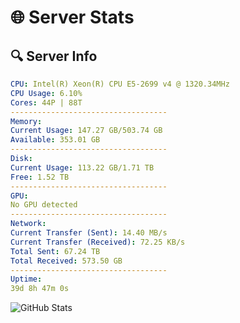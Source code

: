 # 🌐 Server Stats
## 🔍 Server Info
```yaml
CPU: Intel(R) Xeon(R) CPU E5-2699 v4 @ 1320.34MHz
CPU Usage: 6.10%
Cores: 44P | 88T
-----------------------------------
Memory:
Current Usage: 147.27 GB/503.74 GB
Available: 353.01 GB
-----------------------------------
Disk:
Current Usage: 113.22 GB/1.71 TB
Free: 1.52 TB
-----------------------------------
GPU:
No GPU detected
-----------------------------------
Network:
Current Transfer (Sent): 14.40 MB/s
Current Transfer (Received): 72.25 KB/s
Total Sent: 67.24 TB
Total Received: 573.50 GB
-----------------------------------
Uptime:
39d 8h 47m 0s
```
![GitHub Stats](https://img.shields.io/badge/Updated-2025-04-16_06:09:49-blue)